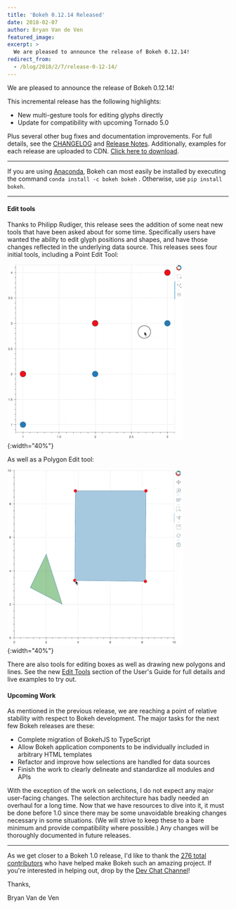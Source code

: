```yaml
---
title: 'Bokeh 0.12.14 Released'
date: 2018-02-07
author: Bryan Van de Ven
featured_image:
excerpt: >
  We are pleased to announce the release of Bokeh 0.12.14!
redirect_from:
  - /blog/2018/2/7/release-0-12-14/
---
```


We are pleased to announce the release of Bokeh 0.12.14!

This incremental release has the following highlights:

* New multi-gesture tools for editing glyphs directly
* Update for compatibility with upcoming Tornado 5.0

Plus several other bug fixes and documentation improvements.
For full details, see the [CHANGELOG](https://github.com/bokeh/bokeh/blob/master/CHANGELOG)
and [Release Notes](https://docs.bokeh.org/en/0.12.14/docs/releases/0.12.14.html).
Additionally, examples for each release are uploaded to CDN.
[Click here to download](https://cdn.bokeh.org/bokeh/examples/examples-0.12.14.zip).

-----

If you are using
[Anaconda](https://www.anaconda.com/downloads), Bokeh can most easily be installed
by executing the command ``conda install -c bokeh bokeh`` . Otherwise, use
``pip install bokeh``.

-----

#### Edit tools

Thanks to Philipp Rudiger, this release sees the addition of some neat new tools that have been
asked about for some time. Specifically users have wanted the ability to edit glyph positions and
shapes, and have those changes reflected in the underlying data source. This releases sees four
initial tools, including a Point Edit Tool:


![Image of point draw tool](/images/release-0-12-14/point_draw_keyboard_optimized.gif){:width="40%"}

As well as a Polygon Edit tool:

![Image of poly edit tool tool](/images/release-0-12-14/poly_edit_keyboard_optimized.gif){:width="40%"}

There are also tools for editing boxes as well as drawing new polygons and lines. See the new
[Edit Tools](https://docs.bokeh.org/en/dev/docs/user_guide/tools.html#edit-tools) section
of the User's Guide for full details and live examples to try out.

#### Upcoming Work

As mentioned in the previous release, we are reaching a point of relative stability
with respect to Bokeh development. The major tasks for the next few Bokeh releases
are these:

* Complete migration of BokehJS to TypeScript
* Allow Bokeh application components to be individually included in arbitrary HTML templates
* Refactor and improve how selections are handled for data sources
* Finish the work to clearly delineate and standardize all modules and APIs

With the exception of the work on selections, I do not expect any major user-facing changes.
The selection architecture has badly needed an overhaul for a long time. Now that we have
resources to dive into it, it must be done before 1.0 since there may be some unavoidable
breaking changes necessary in some situations. (We will strive to keep these to a bare minimum and
provide compatibility where possible.) Any changes will be thoroughly documented in future
releases.

-----

As we get closer to a Bokeh 1.0 release, I'd like to thank the [276
total contributors](https://github.com/bokeh/bokeh/graphs/contributors) who
have helped make Bokeh such an amazing project. If you're interested in
helping out, drop by the [Dev Chat Channel](https://gitter.im/bokeh/bokeh-dev)!

Thanks,

Bryan Van de Ven
